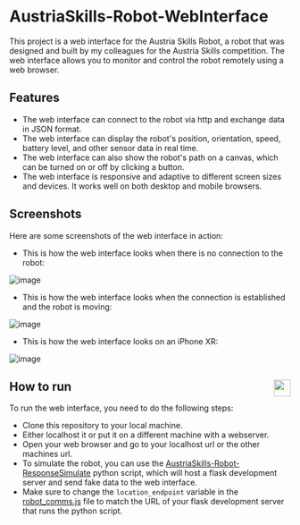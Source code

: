<a name="readme-top"></a>
# AustriaSkills-Robot-WebInterface
This project is a web interface for the Austria Skills Robot, a robot that was designed and built by my colleagues for the Austria Skills competition. The web interface allows you to monitor and control the robot remotely using a web browser.

## Features

- The web interface can connect to the robot via http and exchange data in JSON format.
- The web interface can display the robot's position, orientation, speed, battery level, and other sensor data in real time.
- The web interface can also show the robot's path on a canvas, which can be turned on or off by clicking a button.
- The web interface is responsive and adaptive to different screen sizes and devices. It works well on both desktop and mobile browsers.

## Screenshots

Here are some screenshots of the web interface in action:

- This is how the web interface looks when there is no connection to the robot:

![image](https://github.com/H0lz3r-x64/AustriaSkills-Robot-WebInterface/assets/91200978/130f6b5d-911b-440b-9a5d-5e48016c9dae)

- This is how the web interface looks when the connection is established and the robot is moving:

![image](https://github.com/H0lz3r-x64/AustriaSkills-Robot-WebInterface/assets/91200978/aa9e4c14-2c5b-41ef-8dd8-79757f3b383f)

- This is how the web interface looks on an iPhone XR:

![image](https://github.com/H0lz3r-x64/AustriaSkills-Robot-WebInterface/assets/91200978/711cdf17-a284-4856-be68-548322957a26)


<h2>How to run <img align="right" height="30" href="#readme-top" src="https://user-images.githubusercontent.com/84743905/174507937-c8637dd7-5a10-4c12-bf23-945c7872ace2.png"> </h2>

To run the web interface, you need to do the following steps:

- Clone this repository to your local machine.
- Either localhost it or put it on a different machine with a webserver.
- Open your web browser and go to your localhost url or the other machines url.
- To simulate the robot, you can use the [AustriaSkills-Robot-ResponseSimulate](https://github.com/H0lz3r-x64/AustriaSkills-Robot-ResponseSimulate) python script, which will host a flask development server and  send fake data to the web interface.
- Make sure to change the `location_endpoint` variable in the [robot_comms.js](https://github.com/H0lz3r-x64/AustriaSkills-Robot-WebInterface/blob/main/res/scripts/robot_comms.js) file to match the URL of your flask development server that runs the python script.


